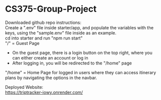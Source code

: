 # CS375-Group-Project  
Downloaded github repo instructions:  
Create a ".env" file inside starter/app, and populate the variables with the keys, using the "sample.env" file inside as an example.    
cd into starter and run "npm run start"  
"/" = Guest Page  
  - On the guest page, there is a login button on the top right, where you can either create an account or log in  
  - After logging in, you will be redirected to the "/home" page

"/home" = Home Page for logged in users where they can access itinerary plans by navigating the options in the navbar.

Deployed Website:  
https://triptracker-iowy.onrender.com/  
